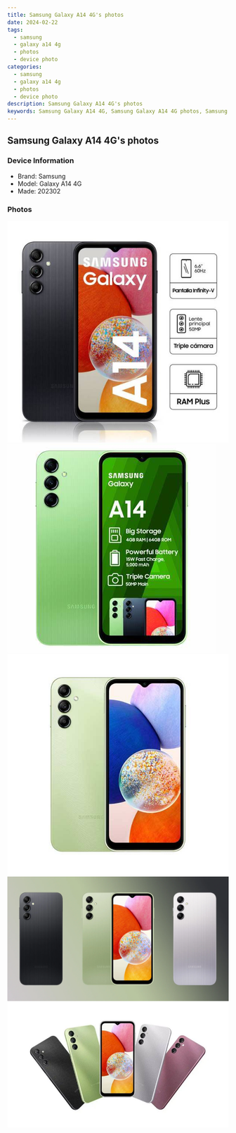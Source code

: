 ```yaml
---
title: Samsung Galaxy A14 4G's photos
date: 2024-02-22
tags: 
  - samsung
  - galaxy a14 4g
  - photos
  - device photo
categories: 
  - samsung
  - galaxy a14 4g
  - photos
  - device photo
description: Samsung Galaxy A14 4G's photos
keywords: Samsung Galaxy A14 4G, Samsung Galaxy A14 4G photos, Samsung Galaxy A14 4G device photo
---
```


## Samsung Galaxy A14 4G's photos

### Device Information

- Brand: Samsung
- Model: Galaxy A14 4G
- Made: 202302

### Photos

![/images/best-assets/devices/samsung/samsung-galaxy-a14-4g/1.jpg](/images/best-assets/devices/samsung/samsung-galaxy-a14-4g/1.jpg)
![/images/best-assets/devices/samsung/samsung-galaxy-a14-4g/2.jpg](/images/best-assets/devices/samsung/samsung-galaxy-a14-4g/2.jpg)
![/images/best-assets/devices/samsung/samsung-galaxy-a14-4g/3.jpg](/images/best-assets/devices/samsung/samsung-galaxy-a14-4g/3.jpg)
![/images/best-assets/devices/samsung/samsung-galaxy-a14-4g/4.jpg](/images/best-assets/devices/samsung/samsung-galaxy-a14-4g/4.jpg)
![/images/best-assets/devices/samsung/samsung-galaxy-a14-4g/5.jpg](/images/best-assets/devices/samsung/samsung-galaxy-a14-4g/5.jpg)
